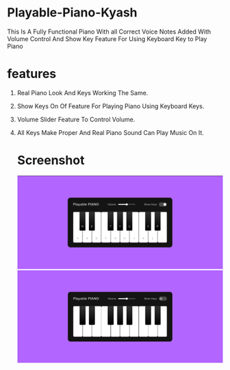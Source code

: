 # Playable-Piano-Kyash
This Is A Fully Functional Piano With all Correct Voice Notes Added With Volume Control And Show Key Feature For Using Keyboard Key to Play Piano
# features
1. Real Piano Look And Keys Working The Same.
2. Show Keys On Of Feature For Playing Piano Using Keyboard Keys.
3. Volume Slider Feature To Control Volume.
4. All Keys Make Proper And Real Piano Sound Can Play Music On It.

   # Screenshot
   ![image alt](https://github.com/Yashkolte1/Playable-Piano-Kyash/blob/main/playable%20piano%201.jpg?raw=true)
   ![image alt](https://github.com/Yashkolte1/Playable-Piano-Kyash/blob/main/playable%20piano%202.jpg?raw=true)
